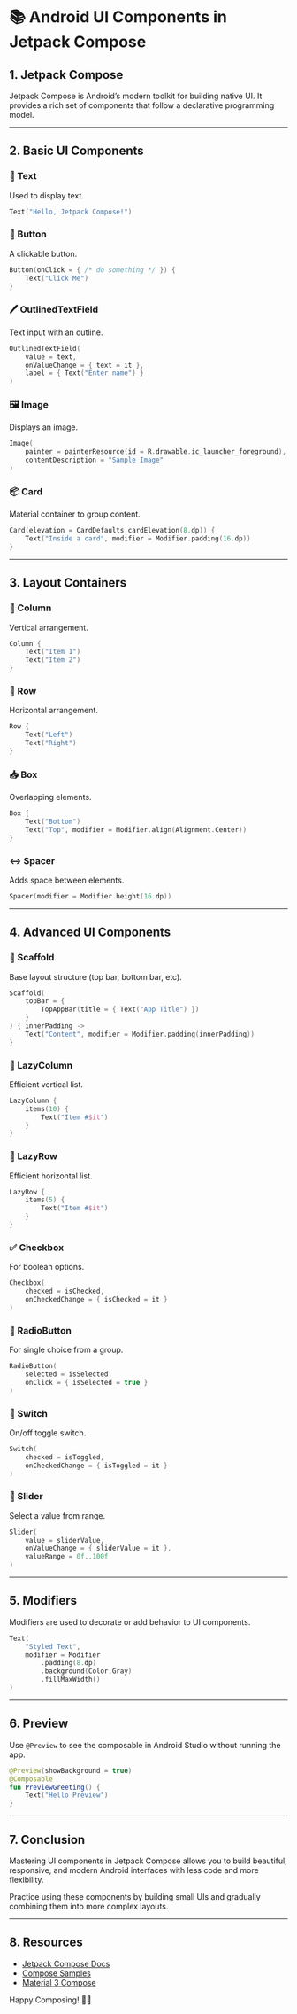 # 📚 Android UI Components in Jetpack Compose

## 1. Jetpack Compose 
Jetpack Compose is Android’s modern toolkit for building native UI. It provides a rich set of components that follow a declarative programming model.

---

## 2. Basic UI Components

### 📝 Text
Used to display text.
```kotlin
Text("Hello, Jetpack Compose!")
```

### 🔘 Button
A clickable button.
```kotlin
Button(onClick = { /* do something */ }) {
    Text("Click Me")
}
```

### 🖊️ OutlinedTextField
Text input with an outline.
```kotlin
OutlinedTextField(
    value = text,
    onValueChange = { text = it },
    label = { Text("Enter name") }
)
```

### 🖼️ Image
Displays an image.
```kotlin
Image(
    painter = painterResource(id = R.drawable.ic_launcher_foreground),
    contentDescription = "Sample Image"
)
```

### 📦 Card
Material container to group content.
```kotlin
Card(elevation = CardDefaults.cardElevation(8.dp)) {
    Text("Inside a card", modifier = Modifier.padding(16.dp))
}
```

---

## 3. Layout Containers

### 🔲 Column
Vertical arrangement.
```kotlin
Column {
    Text("Item 1")
    Text("Item 2")
}
```

### 🔳 Row
Horizontal arrangement.
```kotlin
Row {
    Text("Left")
    Text("Right")
}
```

### 📥 Box
Overlapping elements.
```kotlin
Box {
    Text("Bottom")
    Text("Top", modifier = Modifier.align(Alignment.Center))
}
```

### ↔️ Spacer
Adds space between elements.
```kotlin
Spacer(modifier = Modifier.height(16.dp))
```

---

## 4. Advanced UI Components

### 🧭 Scaffold
Base layout structure (top bar, bottom bar, etc).
```kotlin
Scaffold(
    topBar = {
        TopAppBar(title = { Text("App Title") })
    }
) { innerPadding ->
    Text("Content", modifier = Modifier.padding(innerPadding))
}
```

### 🧱 LazyColumn
Efficient vertical list.
```kotlin
LazyColumn {
    items(10) {
        Text("Item #$it")
    }
}
```

### 🧱 LazyRow
Efficient horizontal list.
```kotlin
LazyRow {
    items(5) {
        Text("Item #$it")
    }
}
```

### ✅ Checkbox
For boolean options.
```kotlin
Checkbox(
    checked = isChecked,
    onCheckedChange = { isChecked = it }
)
```

### 🔘 RadioButton
For single choice from a group.
```kotlin
RadioButton(
    selected = isSelected,
    onClick = { isSelected = true }
)
```

### 🧩 Switch
On/off toggle switch.
```kotlin
Switch(
    checked = isToggled,
    onCheckedChange = { isToggled = it }
)
```

### 🔢 Slider
Select a value from range.
```kotlin
Slider(
    value = sliderValue,
    onValueChange = { sliderValue = it },
    valueRange = 0f..100f
)
```

---

## 5. Modifiers
Modifiers are used to decorate or add behavior to UI components.
```kotlin
Text(
    "Styled Text",
    modifier = Modifier
        .padding(8.dp)
        .background(Color.Gray)
        .fillMaxWidth()
)
```

---

## 6. Preview
Use `@Preview` to see the composable in Android Studio without running the app.
```kotlin
@Preview(showBackground = true)
@Composable
fun PreviewGreeting() {
    Text("Hello Preview")
}
```

---

## 7. Conclusion
Mastering UI components in Jetpack Compose allows you to build beautiful, responsive, and modern Android interfaces with less code and more flexibility.

Practice using these components by building small UIs and gradually combining them into more complex layouts.

---

## 8. Resources
- [Jetpack Compose Docs](https://developer.android.com/jetpack/compose)
- [Compose Samples](https://github.com/android/compose-samples)
- [Material 3 Compose](https://developer.android.com/jetpack/compose/material3)

Happy Composing! 🎨📱

